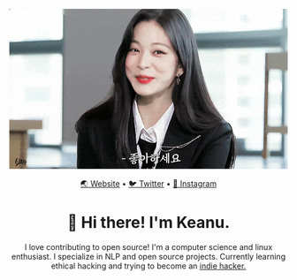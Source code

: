 <p align="center"><img max-width"100%" width="auto" height="auto" src="chaeng.gif" /></p>

<p align="center"><a href="https://oatlayers.wordpress.com">🌏 Website</a> • <a href="https://twitter.com/@oatlayers">🐦 Twitter</a> • <a href="https://www.instagram.com/oatlayers/">📸 Instagram</a></p>

<h1 align="center">👋 Hi there! I'm Keanu.</h1>

<p align="center">I love contributing to open source! I'm a computer science and linux enthusiast. I specialize in NLP and open source projects. Currently learning ethical hacking and trying to become an <a href="https://www.indiehackers.com/">indie hacker.</a></p>
